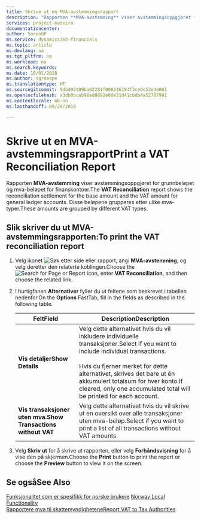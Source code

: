 ```yaml
---
title: Skrive ut en MVA-avstemmingsrapport
description: "Rapporten **MVA-avstemming** viser avstemmingsoppgjøret for grunnbeløpet og mva-beløpet for finanskontoer. Disse beløpene grupperes etter ulike mva-typer."
services: project-madeira
documentationcenter: 
author: SorenGP
ms.service: dynamics365-financials
ms.topic: article
ms.devlang: na
ms.tgt_pltfrm: na
ms.workload: na
ms.search.keywords: 
ms.date: 10/01/2018
ms.author: sgroespe
ms.translationtype: HT
ms.sourcegitcommit: 9dbd92409ba02281f008246194f3ce0c53e4e001
ms.openlocfilehash: a3db0bcab98ed8892e00e31d41cbdb4a52707991
ms.contentlocale: nb-no
ms.lasthandoff: 09/28/2018

---
```

# <a name="print-a-vat-reconciliation-report"></a><span data-ttu-id="a77bf-104">Skrive ut en MVA-avstemmingsrapport</span><span class="sxs-lookup"><span data-stu-id="a77bf-104">Print a VAT Reconciliation Report</span></span>
<span data-ttu-id="a77bf-105">Rapporten **MVA-avstemming** viser avstemmingsoppgjøret for grunnbeløpet og mva-beløpet for finanskontoer.</span><span class="sxs-lookup"><span data-stu-id="a77bf-105">The **VAT Reconciliation** report shows the reconciliation settlement for the base amount and the VAT amount for general ledger accounts.</span></span> <span data-ttu-id="a77bf-106">Disse beløpene grupperes etter ulike mva-typer.</span><span class="sxs-lookup"><span data-stu-id="a77bf-106">These amounts are grouped by different VAT types.</span></span>  

## <a name="to-print-the-vat-reconciliation-report"></a><span data-ttu-id="a77bf-107">Slik skriver du ut MVA-avstemmingsrapporten:</span><span class="sxs-lookup"><span data-stu-id="a77bf-107">To print the VAT reconciliation report</span></span>  

1.  <span data-ttu-id="a77bf-108">Velg ikonet ![Søk etter side eller rapport](../../media/ui-search/search_small.png "Søk etter side eller rapport"), angi **MVA-avstemming**, og velg deretter den relaterte koblingen.</span><span class="sxs-lookup"><span data-stu-id="a77bf-108">Choose the ![Search for Page or Report](../../media/ui-search/search_small.png "Search for Page or Report icon") icon, enter **VAT Reconciliation**, and then choose the related link.</span></span>  
2.  <span data-ttu-id="a77bf-109">I hurtigfanen **Alternativer** fyller du ut feltene som beskrevet i tabellen nedenfor.</span><span class="sxs-lookup"><span data-stu-id="a77bf-109">On the **Options** FastTab, fill in the fields as described in the following table.</span></span>  

    |<span data-ttu-id="a77bf-110">Felt</span><span class="sxs-lookup"><span data-stu-id="a77bf-110">Field</span></span>|<span data-ttu-id="a77bf-111">Description</span><span class="sxs-lookup"><span data-stu-id="a77bf-111">Description</span></span>|  
    |---------------------------------|---------------------------------------|  
    |<span data-ttu-id="a77bf-112">**Vis detaljer**</span><span class="sxs-lookup"><span data-stu-id="a77bf-112">**Show Details**</span></span>|<span data-ttu-id="a77bf-113">Velg dette alternativet hvis du vil inkludere individuelle transaksjoner.</span><span class="sxs-lookup"><span data-stu-id="a77bf-113">Select if you want to include individual transactions.</span></span><br /><br /> <span data-ttu-id="a77bf-114">Hvis du fjerner merket for dette alternativet, skrives det bare ut én akkumulert totalsum for hver konto.</span><span class="sxs-lookup"><span data-stu-id="a77bf-114">If cleared, only one accumulated total will be printed for each account.</span></span>|  
    |<span data-ttu-id="a77bf-115">**Vis transaksjoner uten mva.**</span><span class="sxs-lookup"><span data-stu-id="a77bf-115">**Show Transactions without VAT**</span></span>|<span data-ttu-id="a77bf-116">Velg dette alternativet hvis du vil skrive ut en oversikt over alle transaksjoner uten mva-beløp.</span><span class="sxs-lookup"><span data-stu-id="a77bf-116">Select if you want to print a list of all transactions without VAT amounts.</span></span>|  

3.  <span data-ttu-id="a77bf-117">Velg **Skriv ut** for å skrive ut rapporten, eller velg **Forhåndsvisning** for å vise den på skjermen.</span><span class="sxs-lookup"><span data-stu-id="a77bf-117">Choose the **Print** button to print the report or choose the **Preview** button to view it on the screen.</span></span>  

## <a name="see-also"></a><span data-ttu-id="a77bf-118">Se også</span><span class="sxs-lookup"><span data-stu-id="a77bf-118">See Also</span></span>  
 <span data-ttu-id="a77bf-119">[Funksjonalitet som er spesifikk for norske brukere](norway-local-functionality.md) </span><span class="sxs-lookup"><span data-stu-id="a77bf-119">[Norway Local Functionality](norway-local-functionality.md) </span></span>  
 [<span data-ttu-id="a77bf-120">Rapportere mva til skattemyndighetene</span><span class="sxs-lookup"><span data-stu-id="a77bf-120">Report VAT to Tax Authorities</span></span>](../../finance-how-report-vat.md)

